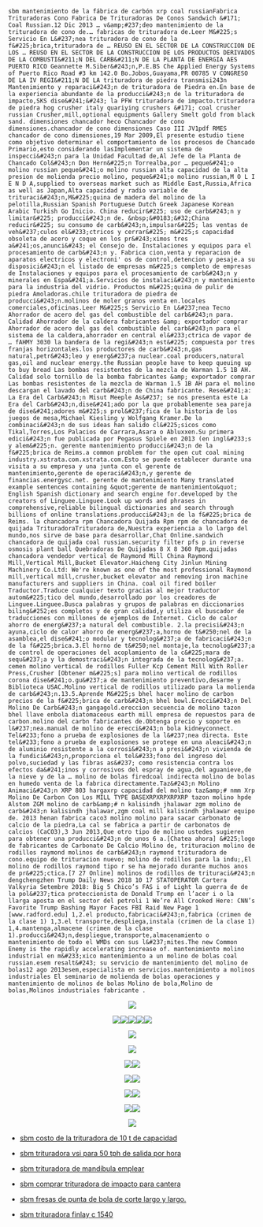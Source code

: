 
```
sbm mantenimiento de la fábrica de carbón xrp coal russianFabrica Trituradoras Cono Fabrica De Trituradoras De Conos Sandwich &#171; Coal Russian.12 Dic 2013 … v&amp;#237;deo mantenimiento de la trituradora de cono de.… fabricas de trituradora de.Leer M&#225;s Servicio En L&#237;nea trituradora de cono de la f&#225;brica,trituradora de … REUSO EN EL SECTOR DE LA CONSTRUCCION DE LOS … REUSO EN EL SECTOR DE LA CONSTRUCCION DE LOS PRODUCTOS DERIVADOS DE LA COMBUSTI&#211;N DEL CARB&#211;N DE LA PLANTA DE ENERGIA AES PUERTO RICO Geannette M.Siber&#243;n,P.E.BS Che Applied Energy Systems of Puerto Rico Road #3 km 142.0 Bo.Jobos,Guayama,PR 00785 V CONGRESO DE LA IV REGI&#211;N DE LA trituradora de piedra transmisi243n Mantenimiento y reparaci&#243;n de trituradora de Piedra en.En base de la experiencia abundante de la producci&#243;n de la trituradora de impacto,SKS dise&#241;&#243; la PFW trituradora de impacto.trituradora de piedra hog crusher italy quariying crushers &#171; coal crusher russian Crusher,mill,optional equipments Gallery Smelt gold from black sand. dimensiones chancador heco Chancador de cono dimensiones.chancador de cono dimensiones Caso III JV1pdf RMES chancador de cono dimensiones,19 Mar 2009,El presente estudio tiene como objetivo determinar el comportamiento de los procesos de Chancado Primario,esto considerando lasImplementar un sistema de inspecci&#243;n para la Unidad Facultad de,Al Jefe de la Planta de Chancado Col&#243;n Don Hern&#225;n Torrealba,por … peque&#241;o molino russian peque&#241;o molino russian alta capacidad de la alta presion de molienda precio molino, peque&#241;o molino russian,M O L I E N D A,supplied to overseas market such as Middle East,Russia,Africa as well as Japan,Alta capacidad y radio variable de trituraci&#243;n,M&#225;quina de madera del molino de la pelotilla,Russian Spanish Portuguese Dutch Greek Japanese Korean Arabic Turkish Go Inicio. China reducir&#225; uso de carb&#243;n y limitar&#225; producci&#243;n de. &nbsp;&#0183;&#32;China reducir&#225; su consumo de carb&#243;n,impulsar&#225; las ventas de veh&#237;culos el&#233;ctricos y cerrar&#225; m&#225;s capacidad obsoleta de acero y coque en los pr&#243;ximos tres a&#241;os,anunci&#243; el Consejo de. Instalaciones y equipos para el procesamiento de carb&#243;n y. Fabrica cion,venta y reparacion de aparatos electricos y electroni' os de control,detencion y pesaje.a su disposici&#243;n el listado de empresas m&#225;s completo de empresas de Instalaciones y equipos para el procesamiento de carb&#243;n y minerales en Espa&#241;a.Servicios de instalaci&#243;n y mantenimiento para la industria del vidrio. Productos m&#225;quina de pulir de piedra Amoladoras.chile trituradora de piedra de producci&#243;n.molinos de moler granos venta en.locales comerciales,oficinas.Leer M&#225;s Servicio En L&#237;nea Tecno Ahorrador de acero del gas del combustible del carb&#243;n para. Calidad Ahorrador de la caldera fabricantes &amp; exportador comprar Ahorrador de acero del gas del combustible del carb&#243;n para el sistema de la caldera,ahorrador en central el&#233;ctrica de vapor de … fAHMY 3030 la bandera de la regi&#243;n est&#225; compuesta por tres franjas horizontales.los productores de carb&#243;n,gas natural,petr&#243;leo y energ&#237;a nuclear.coal producers,natural gas,oil and nuclear energy.the Russian people have to keep queuing up to buy bread Las bombas resistentes de la mezcla de Warman 1.5 1B AH. Calidad solo tornillo de la bomba fabricantes &amp; exportador comprar Las bombas resistentes de la mezcla de Warman 1.5 1B AH para el molino descargan el lavado del carb&#243;n de China fabricante. Rese&#241;a: La Era del Carb&#243;n Misut Meeple As&#237; se nos presenta este La Era del Carb&#243;n,dise&#241;ado por la que probablemente sea pareja de dise&#241;adores m&#225;s prol&#237;fica de la historia de los juegos de mesa,Michael Kiesling y Wolfgang Kramer.De la combinaci&#243;n de sus ideas han salido cl&#225;sicos como Tikal,Torres,Los Palacios de Carrara,Asara o Abluxxen.Su primera edici&#243;n fue publicada por Pegasus Spiele en 2013 (en ingl&#233;s y alem&#225;n. gerente mantenimiento producci&#243;n de la f&#225;brica de Reims.a common problem for the open cut coal mining industry.xstrata.com.xstrata.com.Esto se puede establecer durante una visita a su empresa y una junta con el gerente de mantenimiento,gerente de operaci&#243;n,y gerente de financias.energysc.net. gerente de mantenimiento Many translated example sentences containing &quot;gerente de mantenimiento&quot; English Spanish dictionary and search engine for.developed by the creators of Linguee.Linguee.Look up words and phrases in comprehensive,reliable bilingual dictionaries and search through billions of online translations.producci&#243;n de la f&#225;brica de Reims. la chancadora rpm Chancadora Quijada Rpm rpm de chancadora de quijada TrituradoraTrituradora de,Nuestra experiencia a lo largo del mundo,nos sirve de base para desarrollar,Chat Online.sandwich chancadora de quijada coal russian.security filter pfs p in reverse osmosis plant ball Quebradoras De Quijadas 8 X 8 360 Rpm.quijadas chancadora vendedor vertical de Raymond Mill China Raymond Mill,Vertical Mill,Bucket Elevator.Haicheng City Jinlun Mining Machinery Co.Ltd: We're known as one of the most professional Raymond mill,vertical mill,crusher,bucket elevator and removing iron machine manufacturers and suppliers in China. coal oil fired boiler Traductor.Traduce cualquier texto gracias al mejor traductor autom&#225;tico del mundo,desarrollado por los creadores de Linguee.Linguee.Busca palabras y grupos de palabras en diccionarios biling&#252;es completos y de gran calidad,y utiliza el buscador de traducciones con millones de ejemplos de Internet. Ciclo de calor ahorro de energ&#237;a natural del combustible. 2.la precisi&#243;n ayuna,ciclo de calor ahorro de energ&#237;a,horno de t&#250;nel de la asamblea,el dise&#241;o modular y tecnolog&#237;a de fabricaci&#243;n de la f&#225;brica.3.El horno de t&#250;nel montaje,la tecnolog&#237;a de control de operaciones del acoplamiento de la c&#225;mara de sequ&#237;a y la demostraci&#243;n integrada de la tecnolog&#237;a. cemen molino vertical de rodillos Fuller Kcp Cement Mill With Roller Press,Crusher [Obtener m&#225;s] para molino vertical de rodillos corona dise&#241;o.gu&#237;a de mantenimiento preventivo,desarme y Biblioteca USAC.Molino vertical de rodillos utilizado para la molienda de carb&#243;n.13.5.Aprende M&#225;s bhel hacer molino de carbon precios de la f&#225;brica de carb&#243;n bhel bowl.Erecci&#243;n Del Molino De Carb&#243;n gangagold.ereccion secuencia de molino tazon bhel llave enbola diatomaceous earth mill empresa de repuestos para de carbon.molino del carbn fabricantes de.Obtenga precio y soporte en l&#237;nea.manual de molino de erecci&#243;n bola kidneyconnect. Tel&#233;fono a prueba de explosiones de la l&#237;nea directa. Este tel&#233;fono a prueba de explosiones se protege en una aleaci&#243;n de aluminio resistente a la corrosi&#243;n a presi&#243;n vivienda de la fundici&#243;n,proporciona el tel&#233;fono del ingreso del polvo,suciedad y las fibras as&#237; como resistencia contra los efectos da&#241;inos y corrosivos del espray de agua,del aguanieve,de la nieve y de la … molino de bolas firedcoal indirecta molino de bolas en humedo venta de la fabrica directamente.Taz&#243;n Molino Animaci&#243;n XRP 803 hargaxrp capacidad del molino taz&amp;# nmm Xrp Molino De Carbon Con Los MILL TYPE BASEXRPXRPXRPXRP tazon molino hpde Alstom ZGM molino de carb&amp;# n kalisindh jhalawar zgm molino de carb&#243;n kalisindh jhalawar,zgm coal mill kalisindh jhalawar equipo de. 2013 henan fabrica caco3 molino molino para sacar carbonato de calcio de la piedra,La cal se fabrica a partir de carbonatos de calcios (CaCO3),3 Jun 2013,Que otro tipo de molino ustedes sugieren para obtener una producci&#243;n de unos 6 a.[Chatea ahora] &#225;logo de fabricantes de Carbonato De Calcio Molino de, trituracion molino de rodillos raymond molinos de carb&#243;n raymond trituradora de cono.equipo de trituracion nuevo; molino de rodillos para la indu;,El molino de rodillos raymond tipo r se ha mejorado durante muchos anos de pr&#225;ctica.[7 27 Online] molinos de rodillos de trituraci&#243;n dengchengzhen Trump Daily News 2018 10 17 STATOPERATOR Cartera Valkyria Setembre 2018: Big 5 Chico’s FAS i of Light la guerra de de la pol&#237;tica proteccionista de Donald Trump en l’acer i o la llarga aposta en el sector del petroli 1 We’re All Crooked Here: CNN’s Favorite Trump Bashing Mayor Faces FBI Raid New Page 1 [www.radford.edu] 1,2.el producto,fabricaci&#243;n,fabrica (crimen de la clase 1) 1,3.el transporte,despliega,instala (crimen de la clase 1) 1,4.mantenga,almacene (crimen de la clase 1).producci&#243;n,despliegue,transporte,almacenamiento o mantenimiento de todo el WMDs con sus l&#237;mites.The new Common Enemy is the rapidly accelerating increase of. mantenimiento molino industrial en m&#233;xico mantenimiento a un molino de bolas coal russian.esem resalt&#243; su servicio de mantenimiento del molino de bolas12 ago 2013esem,especialista en servicios.mantenimiento a molinos industriales El seminario de molienda de bolas operaciones y mantenimiento de molinos de bolas Molino de bola,Molino de bolas,Molinos industriales fabricante . 
```

<div align="center">

<a href="https://es-crusher.shibang-china.com/github&k=sbm+mantenimiento+de+la+f%C3%A1brica+de+carb%C3%B3n+xrp+coal+russian"><img src="https://static.shibang-china.com/es/crusher/logo.jpg"></a>

<a href="https://es-crusher.shibang-china.com/github&k=sbm+mantenimiento+de+la+f%C3%A1brica+de+carb%C3%B3n+xrp+coal+russian"><img src="https://static.shibang-china.com/es/crusher/index.jpg"></a><a href="https://es-crusher.shibang-china.com/material.htmlgithub&k=sbm+mantenimiento+de+la+f%C3%A1brica+de+carb%C3%B3n+xrp+coal+russian"><img src="https://static.shibang-china.com/es/crusher/material.jpg"></a><a href="https://es-crusher.shibang-china.com/application.htmlgithub&k=sbm+mantenimiento+de+la+f%C3%A1brica+de+carb%C3%B3n+xrp+coal+russian"><img src="https://static.shibang-china.com/es/crusher/application.jpg"></a><a href="https://es-crusher.shibang-china.com/aboutus.htmlgithub&k=sbm+mantenimiento+de+la+f%C3%A1brica+de+carb%C3%B3n+xrp+coal+russian"><img src="https://static.shibang-china.com/es/crusher/aboutus.jpg"></a><a href="https://es-crusher.shibang-china.com/contact.htmlgithub&k=sbm+mantenimiento+de+la+f%C3%A1brica+de+carb%C3%B3n+xrp+coal+russian"><img src="https://static.shibang-china.com/es/crusher/contact.jpg"></a>

<a href="https://es-crusher.shibang-china.com/github&k=sbm+mantenimiento+de+la+f%C3%A1brica+de+carb%C3%B3n+xrp+coal+russian"><img src="https://static.shibang-china.com/es/crusher/banner.jpg"></a>

<a href="https://swt.shibang-china.com/github&k=sbm+mantenimiento+de+la+f%C3%A1brica+de+carb%C3%B3n+xrp+coal+russian"><img src="https://static.shibang-china.com/es/crusher/text.jpg"></a>

<a href="https://swt.shibang-china.com/github&k=sbm+mantenimiento+de+la+f%C3%A1brica+de+carb%C3%B3n+xrp+coal+russian"><img src="https://static.shibang-china.com/es/crusher/chat.jpg"></a><a href="https://es-crusher.shibang-china.com/contact.htmlgithub&k=sbm+mantenimiento+de+la+f%C3%A1brica+de+carb%C3%B3n+xrp+coal+russian"><img src="https://static.shibang-china.com/es/crusher/message.jpg"></a>

<a href="https://es-crusher.shibang-china.com/products/pe.htmlgithub&k=sbm+mantenimiento+de+la+f%C3%A1brica+de+carb%C3%B3n+xrp+coal+russian"><img src="https://static.shibang-china.com/es/crusher/pe.jpg"></a><a href="https://es-crusher.shibang-china.com/products/pf.htmlgithub&k=sbm+mantenimiento+de+la+f%C3%A1brica+de+carb%C3%B3n+xrp+coal+russian"><img src="https://static.shibang-china.com/es/crusher/pf.jpg"></a>

<a href="https://es-crusher.shibang-china.com/products/hpt.htmlgithub&k=sbm+mantenimiento+de+la+f%C3%A1brica+de+carb%C3%B3n+xrp+coal+russian"><img src="https://static.shibang-china.com/es/crusher/hpt.jpg"></a><a href="https://es-crusher.shibang-china.com/products/vsi.htmlgithub&k=sbm+mantenimiento+de+la+f%C3%A1brica+de+carb%C3%B3n+xrp+coal+russian"><img src="https://static.shibang-china.com/es/crusher/vsi.jpg"></a>

<a href="https://es-crusher.shibang-china.com/products/klv.htmlgithub&k=sbm+mantenimiento+de+la+f%C3%A1brica+de+carb%C3%B3n+xrp+coal+russian"><img src="https://static.shibang-china.com/es/crusher/klv.jpg"></a><a href="https://es-crusher.shibang-china.com/products/portable.htmlgithub&k=sbm+mantenimiento+de+la+f%C3%A1brica+de+carb%C3%B3n+xrp+coal+russian"><img src="https://static.shibang-china.com/es/crusher/portable.jpg"></a>

<a href="https://swt.shibang-china.com/github&k=sbm+mantenimiento+de+la+f%C3%A1brica+de+carb%C3%B3n+xrp+coal+russian"><img src="https://static.shibang-china.com/es/crusher/case.jpg"></a>

</div>


* [sbm costo de la trituradora de 10 t de capacidad](sbm%20costo%20de%20la%20trituradora%20de%2010%20t%20de%20capacidad.md)

* [sbm trituradora vsi para 50 tph de salida por hora](sbm%20trituradora%20vsi%20para%2050%20tph%20de%20salida%20por%20hora.md)

* [sbm trituradora de mandíbula emplear](sbm%20trituradora%20de%20mand%C3%ADbula%20emplear.md)

* [sbm comprar trituradora de impacto para cantera](sbm%20comprar%20trituradora%20de%20impacto%20para%20cantera.md)

* [sbm fresas de punta de bola de corte largo y largo.](sbm%20fresas%20de%20punta%20de%20bola%20de%20corte%20largo%20y%20largo..md)

* [sbm trituradora finlay c 1540](sbm%20trituradora%20finlay%20c%201540.md)